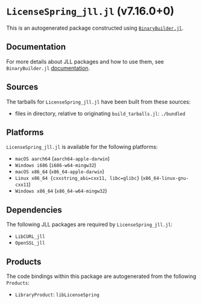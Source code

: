 # `LicenseSpring_jll.jl` (v7.16.0+0)

This is an autogenerated package constructed using [`BinaryBuilder.jl`](https://github.com/JuliaPackaging/BinaryBuilder.jl).

## Documentation

For more details about JLL packages and how to use them, see `BinaryBuilder.jl` [documentation](https://docs.binarybuilder.org/stable/jll/).

## Sources

The tarballs for `LicenseSpring_jll.jl` have been built from these sources:

* files in directory, relative to originating `build_tarballs.jl`: `./bundled`

## Platforms

`LicenseSpring_jll.jl` is available for the following platforms:

* `macOS aarch64` (`aarch64-apple-darwin`)
* `Windows i686` (`i686-w64-mingw32`)
* `macOS x86_64` (`x86_64-apple-darwin`)
* `Linux x86_64 {cxxstring_abi=cxx11, libc=glibc}` (`x86_64-linux-gnu-cxx11`)
* `Windows x86_64` (`x86_64-w64-mingw32`)

## Dependencies

The following JLL packages are required by `LicenseSpring_jll.jl`:

* `LibCURL_jll`
* `OpenSSL_jll`

## Products

The code bindings within this package are autogenerated from the following `Products`:

* `LibraryProduct`: `libLicenseSpring`
